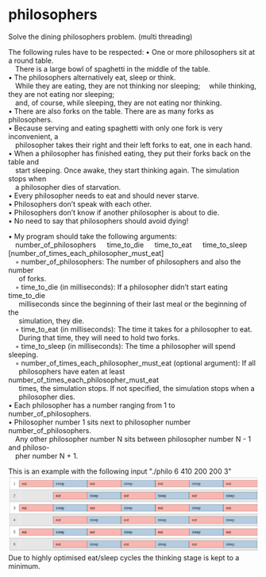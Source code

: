 # philosophers
Solve the dining philosophers problem. (multi threading)

The following rules have to be respected:
• One or more philosophers sit at a round table.  
&emsp;There is a large bowl of spaghetti in the middle of the table.  
• The philosophers alternatively eat, sleep or think.  
&emsp;While they are eating, they are not thinking nor sleeping;
&emsp;while thinking, they are not eating nor sleeping;  
&emsp;and, of course, while sleeping, they are not eating nor thinking.  
• There are also forks on the table. There are as many forks as philosophers.  
• Because serving and eating spaghetti with only one fork is very inconvenient, a  
&emsp;philosopher takes their right and their left forks to eat, one in each hand.  
• When a philosopher has finished eating, they put their forks back on the table and  
&emsp;start sleeping. Once awake, they start thinking again. The simulation stops when  
&emsp;a philosopher dies of starvation.  
• Every philosopher needs to eat and should never starve.  
• Philosophers don’t speak with each other.  
• Philosophers don’t know if another philosopher is about to die.  
• No need to say that philosophers should avoid dying!  

• My program should take the following arguments:  
&emsp;number_of_philosophers &emsp; time_to_die &emsp; time_to_eat &emsp; time_to_sleep &emsp; [number_of_times_each_philosopher_must_eat]  
&emsp;◦ number_of_philosophers: The number of philosophers and also the number  
&ensp;&emsp;of forks.  
&emsp;◦ time_to_die (in milliseconds): If a philosopher didn’t start eating time_to_die  
&ensp;&emsp;milliseconds since the beginning of their last meal or the beginning of the  
&ensp;&emsp;simulation, they die.  
&emsp;◦ time_to_eat (in milliseconds): The time it takes for a philosopher to eat.  
&ensp;&emsp;During that time, they will need to hold two forks.  
&emsp;◦ time_to_sleep (in milliseconds): The time a philosopher will spend sleeping.  
&emsp;◦ number_of_times_each_philosopher_must_eat (optional argument): If all  
&ensp;&emsp;philosophers have eaten at least number_of_times_each_philosopher_must_eat  
&ensp;&emsp;times, the simulation stops. If not specified, the simulation stops when a  
&ensp;&emsp;philosopher dies.  
• Each philosopher has a number ranging from 1 to number_of_philosophers.  
• Philosopher number 1 sits next to philosopher number number_of_philosophers.  
&emsp;Any other philosopher number N sits between philosopher number N - 1 and philoso-  
&emsp;pher number N + 1.  

This is an example with the following input "./philo 6 410 200 200 3"  
![push_swap](https://github.com/cyberKev42/philosophers/blob/main/philosophers_cycle.png)
Due to highly optimised eat/sleep cycles the thinking stage is kept to a minimum.
